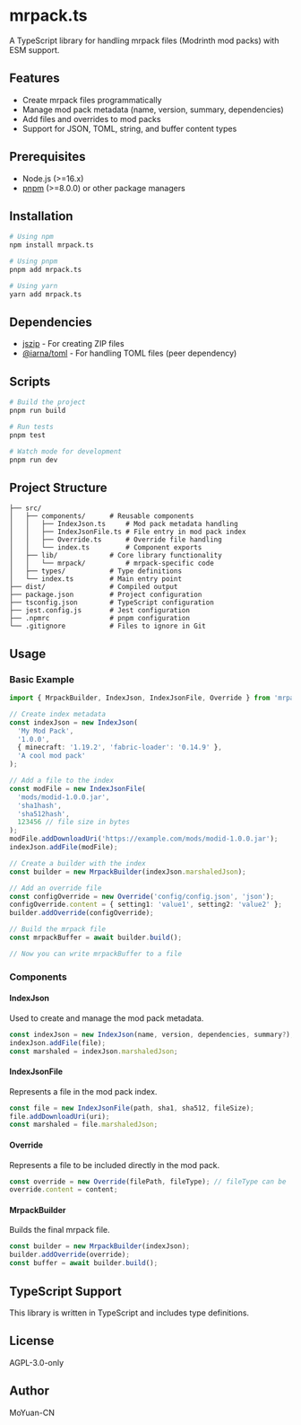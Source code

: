 # mrpack.ts

A TypeScript library for handling mrpack files (Modrinth mod packs) with ESM support.

## Features

- Create mrpack files programmatically
- Manage mod pack metadata (name, version, summary, dependencies)
- Add files and overrides to mod packs
- Support for JSON, TOML, string, and buffer content types

## Prerequisites

- Node.js (>=16.x)
- [pnpm](https://pnpm.io/) (>=8.0.0) or other package managers

## Installation

```bash
# Using npm
npm install mrpack.ts

# Using pnpm
pnpm add mrpack.ts

# Using yarn
yarn add mrpack.ts
```

## Dependencies

- [jszip](https://www.npmjs.com/package/jszip) - For creating ZIP files
- [@iarna/toml](https://www.npmjs.com/package/@iarna/toml) - For handling TOML files (peer dependency)

## Scripts

```bash
# Build the project
pnpm run build

# Run tests
pnpm test

# Watch mode for development
pnpm run dev
```

## Project Structure

```
├── src/
│   ├── components/      # Reusable components
│   │   ├── IndexJson.ts     # Mod pack metadata handling
│   │   ├── IndexJsonFile.ts # File entry in mod pack index
│   │   ├── Override.ts      # Override file handling
│   │   └── index.ts         # Component exports
│   ├── lib/             # Core library functionality
│   │   └── mrpack/          # mrpack-specific code
│   ├── types/           # Type definitions
│   └── index.ts         # Main entry point
├── dist/                # Compiled output
├── package.json         # Project configuration
├── tsconfig.json        # TypeScript configuration
├── jest.config.js       # Jest configuration
├── .npmrc               # pnpm configuration
└── .gitignore           # Files to ignore in Git
```

## Usage

### Basic Example

```typescript
import { MrpackBuilder, IndexJson, IndexJsonFile, Override } from 'mrpack.ts';

// Create index metadata
const indexJson = new IndexJson(
  'My Mod Pack',
  '1.0.0',
  { minecraft: '1.19.2', 'fabric-loader': '0.14.9' },
  'A cool mod pack'
);

// Add a file to the index
const modFile = new IndexJsonFile(
  'mods/modid-1.0.0.jar',
  'sha1hash',
  'sha512hash',
  123456 // file size in bytes
);
modFile.addDownloadUri('https://example.com/mods/modid-1.0.0.jar');
indexJson.addFile(modFile);

// Create a builder with the index
const builder = new MrpackBuilder(indexJson.marshaledJson);

// Add an override file
const configOverride = new Override('config/config.json', 'json');
configOverride.content = { setting1: 'value1', setting2: 'value2' };
builder.addOverride(configOverride);

// Build the mrpack file
const mrpackBuffer = await builder.build();

// Now you can write mrpackBuffer to a file
```

### Components

#### IndexJson
Used to create and manage the mod pack metadata.

```typescript
const indexJson = new IndexJson(name, version, dependencies, summary?);
indexJson.addFile(file);
const marshaled = indexJson.marshaledJson;
```

#### IndexJsonFile
Represents a file in the mod pack index.

```typescript
const file = new IndexJsonFile(path, sha1, sha512, fileSize);
file.addDownloadUri(uri);
const marshaled = file.marshaledJson;
```

#### Override
Represents a file to be included directly in the mod pack.

```typescript
const override = new Override(filePath, fileType); // fileType can be 'json', 'toml', 'string', or 'buffer'
override.content = content;
```

#### MrpackBuilder
Builds the final mrpack file.

```typescript
const builder = new MrpackBuilder(indexJson);
builder.addOverride(override);
const buffer = await builder.build();
```

## TypeScript Support

This library is written in TypeScript and includes type definitions.

## License

AGPL-3.0-only

## Author

MoYuan-CN